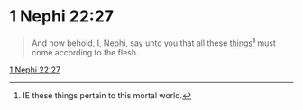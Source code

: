 # 1 Nephi 22:27

> And now behold, I, Nephi, say unto you that all these <u>things</u>[^a] must come according to the flesh.

[1 Nephi 22:27](https://www.churchofjesuschrist.org/study/scriptures/bofm/1-ne/22?lang=eng&id=p27#p27)


[^a]: IE these things pertain to this mortal world.
